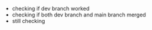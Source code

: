 * checking if dev branch worked
* checking if both dev branch and main branch merged
* still checking
